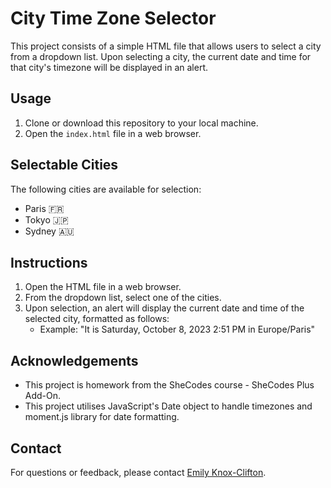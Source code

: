 # City Time Zone Selector

This project consists of a simple HTML file that allows users to select a city from a dropdown list. Upon selecting a city, the current date and time for that city's timezone will be displayed in an alert.

## Usage

1. Clone or download this repository to your local machine.
2. Open the `index.html` file in a web browser.

## Selectable Cities

The following cities are available for selection:

- Paris 🇫🇷
- Tokyo 🇯🇵
- Sydney 🇦🇺

## Instructions

1. Open the HTML file in a web browser.
2. From the dropdown list, select one of the cities.
3. Upon selection, an alert will display the current date and time of the selected city, formatted as follows:
   - Example: "It is Saturday, October 8, 2023 2:51 PM in Europe/Paris"

## Acknowledgements

- This project is homework from the SheCodes course - SheCodes Plus Add-On.
- This project utilises JavaScript's Date object to handle timezones and moment.js library for date formatting.

## Contact

For questions or feedback, please contact [Emily Knox-Clifton](mailto:emilyknoxclifton@hotmail.co.uk).
